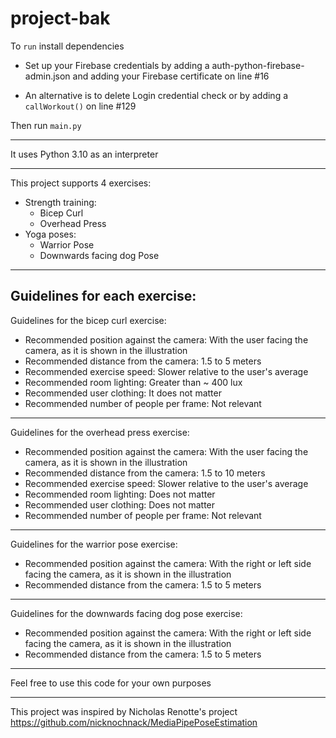 # project-bak

To `run` install dependencies

  - Set up your Firebase credentials by adding a auth-python-firebase-admin.json and adding your Firebase certificate on line #16

  - An alternative is to delete Login credential check or by adding a `callWorkout()` on line #129

Then run `main.py`

-----

It uses Python 3.10 as an interpreter

-----

This project supports 4 exercises:

- Strength training:
  - Bicep Curl
  - Overhead Press
- Yoga poses:
  - Warrior Pose
  - Downwards facing dog Pose

-----

## Guidelines for each exercise:

Guidelines for the bicep curl exercise:

- Recommended position against the camera: With the user facing the camera, as it is shown in the illustration
- Recommended distance from the camera: 1.5 to 5 meters
- Recommended exercise speed: Slower relative to the user's average
- Recommended room lighting: Greater than ~ 400 lux
- Recommended user clothing: It does not matter
- Recommended number of people per frame: Not relevant

----

Guidelines for the overhead press exercise:

- Recommended position against the camera: With the user facing the camera, as it is shown in the illustration
- Recommended distance from the camera: 1.5 to 10 meters
- Recommended exercise speed: Slower relative to the user's average
- Recommended room lighting: Does not matter
- Recommended user clothing: Does not matter
- Recommended number of people per frame: Not relevant

----

Guidelines for the warrior pose exercise:

- Recommended position against the camera: With the right or left side facing the camera, as it is shown in the illustration
- Recommended distance from the camera: 1.5 to 5 meters

----

Guidelines for the downwards facing dog pose exercise:

- Recommended position against the camera: With the right or left side facing the camera, as it is shown in the illustration
- Recommended distance from the camera: 1.5 to 5 meters

-----

Feel free to use this code for your own purposes

-----

This project was inspired by Nicholas Renotte's project https://github.com/nicknochnack/MediaPipePoseEstimation
